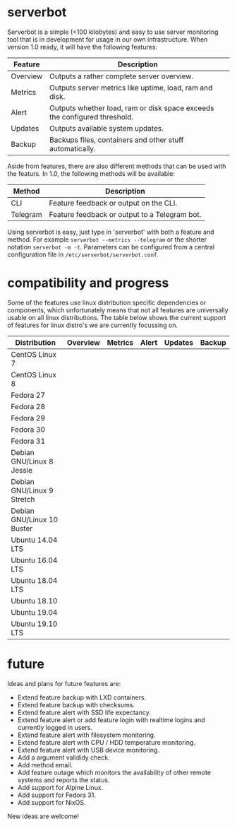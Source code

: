 # serverbot
Serverbot is a simple (<100 kilobytes) and easy to use server monitoring tool that is in development for usage in our own infrastructure. When version 1.0 ready, it will have the following features:

| Feature | Description |
| ------- | ----------- |
| Overview | Outputs a rather complete server overview. |
| Metrics | Outputs server metrics like uptime, load, ram and disk. |
| Alert | Outputs whether load, ram or disk space exceeds the configured threshold. |
| Updates | Outputs available system updates. |
| Backup | Backups files, containers and other stuff automatically. |

Aside from features, there are also different methods that can be used with the featurs. In 1.0, the following methods will be available:

| Method | Description |
| ------ | ----------- |
| CLI | Feature feedback or output on the CLI. |
| Telegram | Feature feedback or output to a Telegram bot. |

Using serverbot is easy, just type in 'serverbot' with both a feature and method. For example `serverbot --metrics --telegram` or the shorter notation `serverbot -m -t`. Parameters can be configured from a central configuration file in `/etc/serverbot/serverbot.conf`.

# compatibility and progress
Some of the features use linux distribution specific dependencies or components, which unfortunately means that not all features are universally usable on all linux distributions. The table below shows the current support of features for linux distro's we are currently focussing on.

| Distribution | Overview | Metrics | Alert | Updates | Backup |
| ------------ | -------- | ------- | ----- | ------- | ------ |
| CentOS Linux 7 | | | | | |
| CentOS Linux 8 | | | | | |
| Fedora 27 | | | | | |
| Fedora 28 | | | | | |
| Fedora 29 | | | | | |
| Fedora 30 | | | | | |
| Fedora 31 | | | | | |
| Debian GNU/Linux 8 Jessie | | | | | |
| Debian GNU/Linux 9 Stretch | | | | | |
| Debian GNU/Linux 10 Buster | | | | | |
| Ubuntu 14.04 LTS | | | | | |
| Ubuntu 16.04 LTS | | | | | |
| Ubuntu 18.04 LTS | | | | | |
| Ubuntu 18.10 | | | | | |
| Ubuntu 19.04 | | | | | |
| Ubuntu 19.10 LTS | | | | | |

# future
Ideas and plans for future features are:

* Extend feature backup with LXD containers.
* Extend feature backup with checksums.
* Extend feature alert with SSD life expectancy.
* Extend feature alert or add feature login with realtime logins and currently logged in users.
* Extend feature alert with filesystem monitoring.
* Extend feature alert with CPU / HDD temperature monitoring.
* Extend feature alert with USB device monitoring.
* Add a argument valididy check.
* Add method email.
* Add feature outage which monitors the availability of other remote systems and reports the status.
* Add support for Alpine Linux.
* Add support for Fedora 31.
* Add support for NixOS.

New ideas are welcome!
